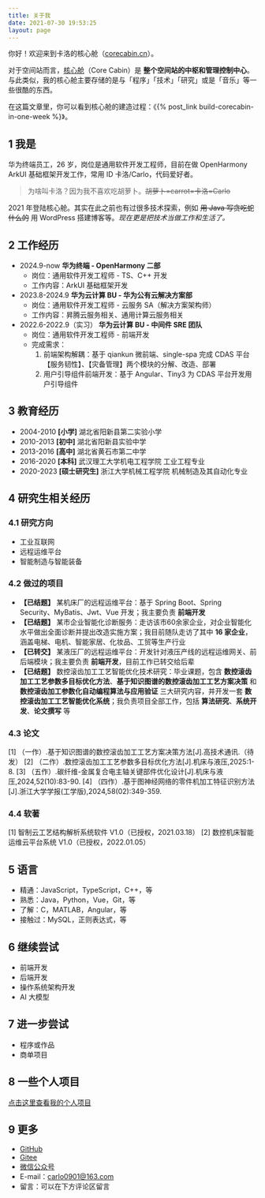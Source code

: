 ```yaml
---
title: 关于我
date: 2021-07-30 19:53:25
layout: page
---
```


你好！欢迎来到卡洛的核心舱（[corecabin.cn](https://corecabin.cn)）。

对于空间站而言，[核心舱](https://baike.baidu.com/item/%E5%A4%A9%E5%92%8C%E6%A0%B8%E5%BF%83%E8%88%B1)（Core Cabin）是 **整个空间站的中枢和管理控制中心**。与此类似，我的核心舱主要存储的是与「程序」「技术」「研究」或是「音乐」等一些很酷的东西。

在这篇文章里，你可以看到核心舱的建造过程：《{% post_link build-corecabin-in-one-week %}》。

## 1 我是

华为终端员工，26 岁，岗位是通用软件开发工程师，目前在做 OpenHarmony ArkUI 基础框架开发工作，常用 ID 卡洛/Carlo，代码爱好者。

> 为啥叫卡洛？因为我不喜欢吃胡萝卜。~~胡萝卜=carrot=卡洛=Carlo~~

2021 年登陆核心舱。其实在此之前也有过很多技术探索，例如 ~~用 Java 写贪吃蛇什么的~~ 用 WordPress 搭建博客等。*现在更是把技术当做工作和生活了。*

## 2 工作经历
- 2024.9-now **华为终端 - OpenHarmony 二部**
  - 岗位：通用软件开发工程师 - TS、C++ 开发
  - 工作内容：ArkUI 基础框架开发
- 2023.8-2024.9 **华为云计算 BU - 华为公有云解决方案部**
  - 岗位：通用软件开发工程师 - 云服务 SA（解决方案架构师）
  - 工作内容：昇腾云服务相关、通用计算云服务相关
- 2022.6-2022.9（实习） **华为云计算 BU - 中间件 SRE 团队**
  - 岗位：通用软件开发工程师 - 前端开发
  - 完成需求：
    1. 前端架构解耦：基于 qiankun 微前端、single-spa 完成 CDAS 平台【服务韧性】、【灾备管理】两个模块的分解、改造、部署
    2. 用户引导组件前端开发：基于 Angular、Tiny3 为 CDAS 平台开发用户引导组件

## 3 教育经历

- 2004-2010 **[小学]** 湖北省阳新县第二实验小学
- 2010-2013 **[初中]** 湖北省阳新县实验中学
- 2013-2016 **[高中]** 湖北省黄石市第二中学
- 2016-2020 **[本科]** 武汉理工大学机电工程学院 工业工程专业
- 2020-2023 **[硕士研究生]** 浙江大学机械工程学院 机械制造及其自动化专业

## 4 研究生相关经历

### 4.1 研究方向

- 工业互联网
- 远程运维平台
- 智能制造与智能装备

### 4.2 做过的项目

- **【已结题】** 某机床厂的远程运维平台：基于 Spring Boot、Spring Security、MyBatis、Jwt、Vue 开发；我主要负责 **前端开发**
- **【已结题】** 某市企业智能化诊断服务：走访该市60余家企业，对企业智能化水平做出全面诊断并提出改造实施方案；我目前随队走访了其中 **16 家企业**，涵盖电梯、电机、智能家居、化妆品、工贸等生产行业
- **【已转交】** 某液压厂的远程运维平台：开发针对液压产线的远程运维网关、前后端模块；我主要负责 **前端开发**，目前工作已转交给后辈
- **【已结题】** 数控滚齿加工工艺智能优化技术研究：毕业课题，包含 **数控滚齿加工工艺参数多目标优化方法**、**基于知识图谱的数控滚齿加工工艺方案决策** 和 **数控滚齿加工参数化自动编程算法与应用验证** 三大研究内容，并开发一套 **数控滚齿加工工艺智能优化系统**；我负责项目全部工作，包括 **算法研究**、**系统开发**、**论文撰写** 等

### 4.3 论文

[1] （一作）.基于知识图谱的数控滚齿加工工艺方案决策方法[J].高技术通讯.（待发）
[2] （二作）.数控滚齿加工工艺参数多目标优化方法[J].机床与液压,2025:1-8.
[3] （五作）.碳纤维-金属复合电主轴关键部件优化设计[J].机床与液压,2024,52(10):83-90.
[4] （四作）.基于图神经网络的零件机加工特征识别方法[J].浙江大学学报(工学版),2024,58(02):349-359.

### 4.4 软著

[1] 智制云工艺结构解析系统软件 V1.0（已授权，2021.03.18） 
[2] 数控机床智能运维云平台系统 V1.0（已授权，2022.01.05）

## 5 语言

- 精通：JavaScript，TypeScript，C++，等
- 熟悉：Java，Python，Vue，Git，等
- 了解：C，MATLAB，Angular，等
- 接触过：MySQL，正则表达式，等

## 6 继续尝试

- 前端开发
- 后端开发
- 操作系统架构开发
- AI 大模型

## 7 进一步尝试

- 程序或作品
- 商单项目

## 8 一些个人项目

[点击这里查看我的个人项目](/about/projects)

## 9 更多

- [GitHub](https://github.com/kaluojushi)
- [Gitee](https://gitee.com/kaluojushi)
- [微信公众号](/about/weixin_platform)
- E-mail：[carlo0901@163.com](mailto:carlo0901@163.com)
- 留言：可以在下方评论区留言
